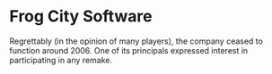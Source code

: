 # Frog City Software

Regrettably (in the opinion of many players), the company ceased to function around 2006. One of its principals expressed interest in participating in any remake.